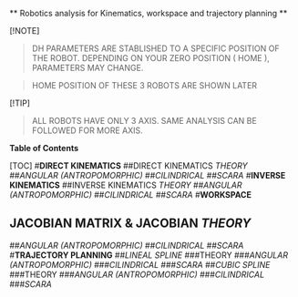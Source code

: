 ** Robotics analysis for Kinematics, workspace and trajectory planning **

[!NOTE]
> DH PARAMETERS ARE STABLISHED TO A SPECIFIC POSITION OF THE ROBOT.
	DEPENDING ON YOUR ZERO POSITION ( HOME ), PARAMETERS MAY CHANGE.

> HOME POSITION OF THESE 3 ROBOTS ARE SHOWN LATER

[!TIP]
> ALL ROBOTS HAVE ONLY 3 AXIS. 
SAME ANALYSIS CAN BE FOLLOWED FOR MORE AXIS.


**Table of Contents**

[TOC]
#__DIRECT KINEMATICS__
##DIRECT KINEMATICS _THEORY_
##_ANGULAR (ANTROPOMORPHIC)_
##_CILINDRICAL_
##_SCARA_
#__INVERSE KINEMATICS__
##INVERSE KINEMATICS _THEORY_
##_ANGULAR (ANTROPOMORPHIC)_
##_CILINDRICAL_
##_SCARA_
#__WORKSPACE__
## JACOBIAN MATRIX & JACOBIAN _THEORY_
##_ANGULAR (ANTROPOMORPHIC)_
##_CILINDRICAL_
##_SCARA_
#__TRAJECTORY PLANNING__
##_LINEAL SPLINE_
###THEORY
###_ANGULAR (ANTROPOMORPHIC)_
###_CILINDRICAL_
###_SCARA_
##_CUBIC SPLINE_
###THEORY
###_ANGULAR (ANTROPOMORPHIC)_
###_CILINDRICAL_
###_SCARA_
